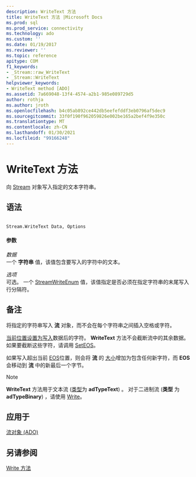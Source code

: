 ```yaml
---
description: WriteText 方法
title: WriteText 方法 |Microsoft Docs
ms.prod: sql
ms.prod_service: connectivity
ms.technology: ado
ms.custom: ''
ms.date: 01/19/2017
ms.reviewer: ''
ms.topic: reference
apitype: COM
f1_keywords:
- _Stream::raw_WriteText
- _Stream::WriteText
helpviewer_keywords:
- WriteText method [ADO]
ms.assetid: 7a669048-13f4-4574-a2b1-985e089729d5
author: rothja
ms.author: jroth
ms.openlocfilehash: b4c05ab892ce442db5eefefddf3eb0796af5dec9
ms.sourcegitcommit: 33f0f190f962059826e002be165a2bef4f9e350c
ms.translationtype: MT
ms.contentlocale: zh-CN
ms.lasthandoff: 01/30/2021
ms.locfileid: "99166248"
---
```

# <a name="writetext-method"></a>WriteText 方法
向 [Stream](./stream-object-ado.md) 对象写入指定的文本字符串。  
  
## <a name="syntax"></a>语法  
  
```  
  
Stream.WriteText Data, Options  
```  
  
#### <a name="parameters"></a>参数  
 *数据*  
 一个 **字符串** 值，该值包含要写入的字符中的文本。  
  
 *选项*  
 可选。 一个 [StreamWriteEnum](./streamwriteenum.md) 值，该值指定是否必须在指定字符串的末尾写入行分隔符。  
  
## <a name="remarks"></a>备注  
 将指定的字符串写入 **流** 对象，而不会在每个字符串之间插入空格或字符。  
  
 [当前位置设置为写入](./position-property-ado.md)数据后的字符。 **WriteText** 方法不会截断流中的其余数据。 如果要截断这些字符，请调用 [SetEOS](./seteos-method.md)。  
  
 如果写入超出当前 [EOS](./eos-property.md)位置，则会将 **流** 的 [大小](./size-property-ado-stream.md)增加为包含任何新字符，而 **EOS** 会移动到 **流** 中的新最后一个字节。  
  
> [!NOTE]
>  **WriteText** 方法用于文本流 ([类型](./type-property-ado-stream.md)为 **adTypeText**) 。 对于二进制流 (**类型** 为 **adTypeBinary**) ，请使用 [Write](./write-method.md)。  
  
## <a name="applies-to"></a>应用于  
 [流对象 (ADO)](./stream-object-ado.md)  
  
## <a name="see-also"></a>另请参阅  
 [Write 方法](./write-method.md)